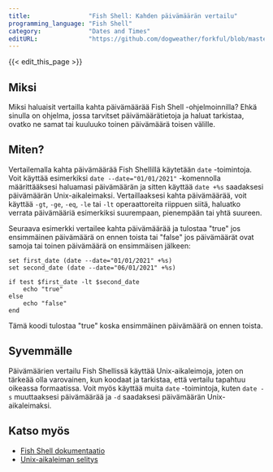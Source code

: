 ```yaml
---
title:                "Fish Shell: Kahden päivämäärän vertailu"
programming_language: "Fish Shell"
category:             "Dates and Times"
editURL:              "https://github.com/dogweather/forkful/blob/master/content/fi/fish-shell/comparing-two-dates.md"
---
```


{{< edit_this_page >}}

## Miksi

Miksi haluaisit vertailla kahta päivämäärää Fish Shell -ohjelmoinnilla? Ehkä sinulla on ohjelma, jossa tarvitset päivämäärätietoja ja haluat tarkistaa, ovatko ne samat tai kuuluuko toinen päivämäärä toisen välille.

## Miten?

Vertailemalla kahta päivämäärää Fish Shellillä käytetään `date` -toimintoja. Voit käyttää esimerkiksi `date --date="01/01/2021"` -komennolla määrittääksesi haluamasi päivämäärän ja sitten käyttää `date +%s` saadaksesi päivämäärän Unix-aikaleimaksi. Vertaillaaksesi kahta päivämäärää, voit käyttää `-gt`, `-ge`, `-eq`, `-le` tai `-lt` operaattoreita riippuen siitä, haluatko verrata päivämääriä esimerkiksi suurempaan, pienempään tai yhtä suureen.

Seuraava esimerkki vertailee kahta päivämäärää ja tulostaa "true" jos ensimmäinen päivämäärä on ennen toista tai "false" jos päivämäärät ovat samoja tai toinen päivämäärä on ensimmäisen jälkeen:

```Fish Shell
set first_date (date --date="01/01/2021" +%s)
set second_date (date --date="06/01/2021" +%s)

if test $first_date -lt $second_date
    echo "true"
else
    echo "false"
end
```

Tämä koodi tulostaa "true" koska ensimmäinen päivämäärä on ennen toista.

## Syvemmälle

Päivämäärien vertailu Fish Shellissä käyttää Unix-aikaleimoja, joten on tärkeää olla varovainen, kun koodaat ja tarkistaa, että vertailu tapahtuu oikeassa formaatissa. Voit myös käyttää muita `date` -toimintoja, kuten `date -s` muuttaaksesi päivämäärää ja `-d` saadaksesi päivämäärän Unix-aikaleimaksi.

## Katso myös

- [Fish Shell dokumentaatio](https://fishshell.com/docs/current/index.html)
- [Unix-aikaleiman selitys](https://www.epochconverter.com/)